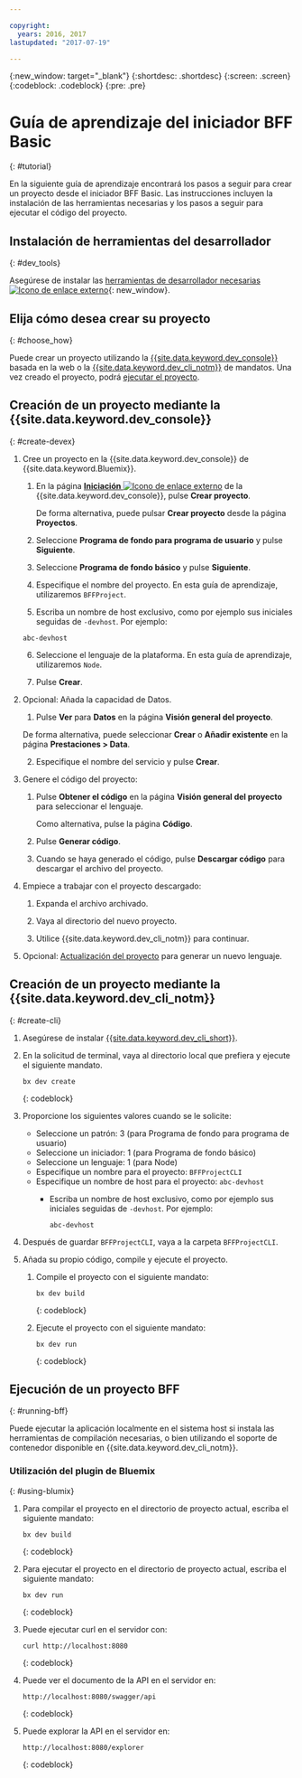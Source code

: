 ```yaml
---

copyright:
  years: 2016, 2017
lastupdated: "2017-07-19"

---
```

{:new_window: target="_blank"}
{:shortdesc: .shortdesc}
{:screen: .screen}
{:codeblock: .codeblock}
{:pre: .pre}

# Guía de aprendizaje del iniciador BFF Basic
{: #tutorial}

En la siguiente guía de aprendizaje encontrará los pasos a seguir para crear un proyecto desde el iniciador BFF Basic. Las instrucciones incluyen la instalación de las herramientas necesarias y los pasos a seguir para ejecutar el código del proyecto. 


## Instalación de herramientas del desarrollador
{: #dev_tools}

Asegúrese de instalar las [herramientas de desarrollador necesarias ![Icono de enlace externo](../icons/launch-glyph.svg "Icono de enlace externo")](get_code.html#prereq-dev-tools "Icono de enlace externo"){: new_window}.


## Elija cómo desea crear su proyecto
{: #choose_how}

Puede crear un proyecto utilizando la [{{site.data.keyword.dev_console}}](#create-devex) basada en la web o la [{{site.data.keyword.dev_cli_notm}}](#create-cli) de mandatos. Una vez creado el proyecto, podrá [ejecutar el proyecto](#running-bff).


## Creación de un proyecto mediante la {{site.data.keyword.dev_console}}
{: #create-devex}

1. Cree un proyecto en la {{site.data.keyword.dev_console}} de {{site.data.keyword.Bluemix}}.

	1. En la página [**Iniciación** ![Icono de enlace externo](../icons/launch-glyph.svg "Icono de enlace externo")](https://console.ng.bluemix.net/developer/getting-started/ "Icono de enlace externo") de la {{site.data.keyword.dev_console}}, pulse **Crear proyecto**.

		De forma alternativa, puede pulsar **Crear proyecto** desde la página **Proyectos**.

	2. Seleccione **Programa de fondo para programa de usuario** y pulse **Siguiente**.

	3. Seleccione **Programa de fondo básico** y pulse **Siguiente**.

	4. Especifique el nombre del proyecto. En esta guía de aprendizaje, utilizaremos `BFFProject`.   

	5. Escriba un nombre de host exclusivo, como por ejemplo sus iniciales seguidas de `-devhost`. Por ejemplo:
	
	 ```
	 abc-devhost
	 ``` 

	6. Seleccione el lenguaje de la plataforma. En esta guía de aprendizaje, utilizaremos `Node`.
   
	7. Pulse **Crear**.

2. Opcional: Añada la capacidad de Datos.

	1. Pulse **Ver** para **Datos** en la página **Visión general del proyecto**.

      De forma alternativa, puede seleccionar **Crear** o **Añadir existente** en la página **Prestaciones > Data**.

   2. Especifique el nombre del servicio y pulse **Crear**.

3. Genere el código del proyecto:

	1. Pulse **Obtener el código** en la página **Visión general del proyecto** para seleccionar el lenguaje.
   
		Como alternativa, pulse la página **Código**.
      
	2. Pulse **Generar código**.
   
	3. Cuando se haya generado el código, pulse **Descargar código** para descargar el archivo del proyecto.

4. Empiece a trabajar con el proyecto descargado:

	1. Expanda el archivo archivado.
	
	2. Vaya al directorio del nuevo proyecto.
	
	3. Utilice {{site.data.keyword.dev_cli_notm}} para continuar.

5. Opcional: [Actualización del proyecto](project_overview_page.html#update_language) para generar un nuevo lenguaje.


## Creación de un proyecto mediante la {{site.data.keyword.dev_cli_notm}}
{: #create-cli}

1. Asegúrese de instalar [{{site.data.keyword.dev_cli_short}}](dev_cli.html).

2. En la solicitud de terminal, vaya al directorio local que prefiera y ejecute el siguiente mandato.
  
	```
	bx dev create
	```
	{: codeblock}
	
3. Proporcione los siguientes valores cuando se le solicite:

	* Seleccione un patrón: 3 (para Programa de fondo para programa de usuario)
	* Seleccione un iniciador: 1 (para Programa de fondo básico)
	* Seleccione un lenguaje: 1 (para Node)
	* Especifique un nombre para el proyecto: `BFFProjectCLI`
	* Especifique un nombre de host para el proyecto: `abc-devhost`
	  * Escriba un nombre de host exclusivo, como por ejemplo sus iniciales seguidas de `-devhost`. Por ejemplo:
	
	     ```
	     abc-devhost
	     ```
	  
4. Después de guardar `BFFProjectCLI`, vaya a la carpeta `BFFProjectCLI`.

5. Añada su propio código, compile y ejecute el proyecto.
 
	1. Compile el proyecto con el siguiente mandato: 

		```
		bx dev build
		```
		{: codeblock}
		 
	2. Ejecute el proyecto con el siguiente mandato:

 		```
		bx dev run
		```
		{: codeblock}


## Ejecución de un proyecto BFF
{: #running-bff}

Puede ejecutar la aplicación localmente en el sistema host si instala las herramientas de compilación necesarias, o bien utilizando el soporte de contenedor disponible en {{site.data.keyword.dev_cli_notm}}.


### Utilización del plugin de Bluemix
{: #using-blumix}

1. Para compilar el proyecto en el directorio de proyecto actual, escriba el siguiente mandato:

   ```
   bx dev build
   ```
   {: codeblock}

2. Para ejecutar el proyecto en el directorio de proyecto actual, escriba el siguiente mandato:

   ```
   bx dev run
   ```
   {: codeblock}

3. Puede ejecutar curl en el servidor con:

   ```
   curl http://localhost:8080
   ```
   {: codeblock}

4. Puede ver el documento de la API en el servidor en:

   ```
   http://localhost:8080/swagger/api
   ```
   {: codeblock}

5. Puede explorar la API en el servidor en:

   ```
   http://localhost:8080/explorer
   ```
   {: codeblock}
